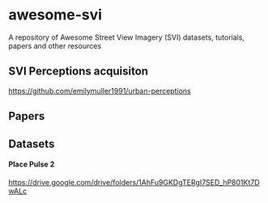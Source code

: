 # awesome-svi
A repository of Awesome Street View Imagery (SVI) datasets, tutorials, papers and other resources

## SVI Perceptions acquisiton
https://github.com/emilymuller1991/urban-perceptions

## Papers


## Datasets

#### Place Pulse 2
https://drive.google.com/drive/folders/1AhFu9GKDgTERgI7SED_hP801Kt7DwALc
